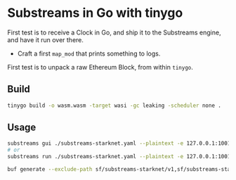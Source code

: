# Substreams in Go with tinygo

First test is to receive a Clock in Go, and ship it to the Substreams engine, and have it run over there.

- Craft a first `map_mod` that prints something to logs.

First test is to unpack a raw Ethereum Block, from within `tinygo`.

## Build

```bash
tinygo build -o wasm.wasm -target wasi -gc leaking -scheduler none .
```

## Usage

```bash
substreams gui ./substreams-starknet.yaml --plaintext -e 127.0.0.1:10016 -t +10 map_test
# or
substreams run ./substreams-starknet.yaml --plaintext -e 127.0.0.1:10016 -t +10 map_test
```

```bash
buf generate --exclude-path sf/substreams-starknet/v1,sf/substreams-starknet/rpc,google/,sf/substreams-starknet/sink,sf/substreams-starknet
```
